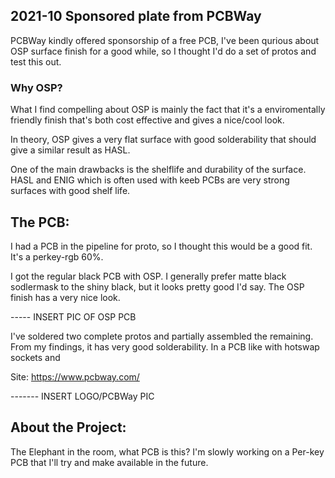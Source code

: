  ## 2021-10 Sponsored plate from PCBWay
PCBWay kindly offered sponsorship of a free PCB, I've been qurious about OSP surface finish for a good while, so I thought I'd do a set of protos and test this out. 

### Why OSP?
What I find compelling about OSP is mainly the fact that it's a enviromentally friendly finish that's both cost effective and gives a nice/cool look.

In theory, OSP gives a very flat surface with good solderability that should give a similar result as HASL.

One of the main drawbacks is the shelflife and durability of the surface. HASL and ENIG which is often used with keeb PCBs are very strong surfaces with good shelf life.

## The PCB:
I had a PCB in the pipeline for proto, so I thought this would be a good fit. It's a perkey-rgb 60%.

I got the regular black PCB with OSP. I generally prefer matte black sodlermask to the shiny black, but it looks pretty good I'd say. The OSP finish has a very nice look.

----- INSERT PIC OF OSP PCB

I've soldered two complete protos and partially assembled the remaining. From my findings, it has very good solderability. In a PCB like with hotswap sockets and 




Site: https://www.pcbway.com/

------- INSERT LOGO/PCBWay PIC

## About the Project:
The Elephant in the room, what PCB is this? I'm slowly working on a Per-key PCB that I'll try and make available in the future.